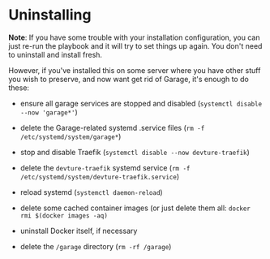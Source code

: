 # Uninstalling

**Note**: If you have some trouble with your installation configuration, you can just re-run the playbook and it will try to set things up again. You don't need to uninstall and install fresh.

However, if you've installed this on some server where you have other stuff you wish to preserve, and now want get rid of Garage, it's enough to do these:

- ensure all garage services are stopped and disabled (`systemctl disable --now 'garage*'`)

- delete the Garage-related systemd .service files (`rm -f /etc/systemd/system/garage*`)

- stop and disable Traefik (`systemctl disable --now devture-traefik`)

- delete the `devture-traefik` systemd service (`rm -f /etc/systemd/system/devture-traefik.service`)

- reload systemd (`systemctl daemon-reload`)

- delete some cached container images (or just delete them all: `docker rmi $(docker images -aq)`

- uninstall Docker itself, if necessary

- delete the `/garage` directory (`rm -rf /garage`)
